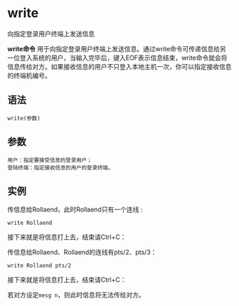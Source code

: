 write
===

向指定登录用户终端上发送信息


**write命令** 用于向指定登录用户终端上发送信息。通过write命令可传递信息给另一位登入系统的用户，当输入完毕后，键入EOF表示信息结束，write命令就会将信息传给对方。如果接收信息的用户不只登入本地主机一次，你可以指定接收信息的终端机编号。

##  语法

```
write(参数)
```

##  参数

```
用户：指定要接受信息的登录用户；
登陆终端：指定接收信息的用户的登录终端。
```

##  实例

传信息给Rollaend，此时Rollaend只有一个连线 : 

```
write Rollaend
```

接下来就是将信息打上去，结束请Ctrl+C：

传信息给Rollaend、Rollaend的连线有pts/2、pts/3：

```
write Rollaend pts/2
```

接下来就是将信息打上去，结束请Ctrl+C：

若对方设定`mesg n`，则此时信息将无法传给对方。



